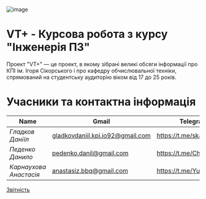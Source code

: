 
 ![image](https://github.com/l0releei/Vt_website/blob/main/doc/img/logo.png) 

# VT+ -  Курсова робота з курсу "Інженерія ПЗ"


Проект "VT+" — це проект, в якому зібрані великі обсяги інформації про КПІ ім. Ігоря Сікорського і про кафедру обчислювальної техніки, спрямований на студентську аудиторію віком від 17 до 25 років. 

# Учасники та контактна інформація
|**Name**|**Gmail**|**Telegram**|
|-------------------|-------------------------------|-----------|
|*Гладков Даніїл*| gladkovdaniil.kpi.io92@gmail.com|https://t.me/skarsgardd|
|*Педенко Данило*|pedenko.danil@gmail.com|https://t.me/ChoogaBM|
|*Карнаухова Анастасія*|anastasiz.bbq@gmail.com|https://t.me/YummySatan|



[Звітність](https://github.com/l0releei/Vt_website/blob/main/doc/Documentation.md)
